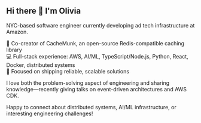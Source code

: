 ## Hi there 👋 I'm Olivia

NYC-based software engineer currently developing ad tech infrastructure at Amazon.

🚀 Co-creator of CacheMunk, an open-source Redis-compatible caching library  
💻 Full-stack experience: AWS, AI/ML, TypeScript/Node.js, Python, React, Docker, distributed systems  
🎯 Focused on shipping reliable, scalable solutions

I love both the problem-solving aspect of engineering and sharing knowledge—recently giving talks on event-driven architectures and AWS CDK.

Happy to connect about distributed systems, AI/ML infrastructure, or interesting engineering challenges!

